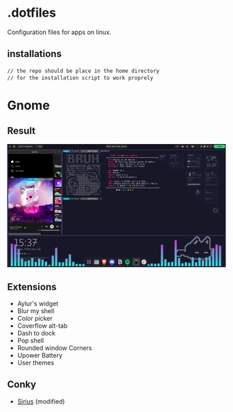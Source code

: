 # .dotfiles
Configuration files for apps on linux.

## installations
~~~
// the repo should be place in the home directory 
// for the installation script to work proprely
~~~
# Gnome
## Result
![Result image on gnome](./resultImage/resultGnome.png)
## Extensions
- Aylur's widget
- Blur my shell
- Color picker
- Coverflow alt-tab
- Dash to dock
- Pop shell
- Rounded window Corners
- Upower Battery
- User themes

## Conky
- [Sirius](https://www.pling.com/p/1854716) (modified)
